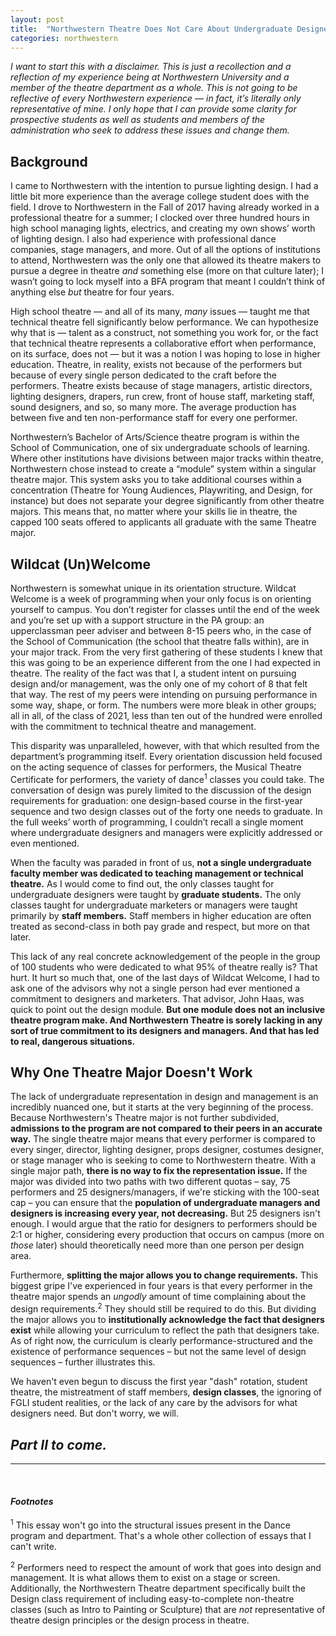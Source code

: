 ```yaml
---
layout: post
title:  "Northwestern Theatre Does Not Care About Undergraduate Designers, Part I"
categories: northwestern
---
```

<img src="https://carterliebman.com/images/part1.png" style="display:none;">

*I want to start this with a disclaimer. This is just a recollection and a reflection of my experience being at Northwestern University and a member of the theatre department as a whole. This is not going to be reflective of every Northwestern experience — in fact, it’s literally only representative of mine. I only hope that I can provide some clarity for prospective students as well as students and members of the administration who seek to address these issues and change them.* 

## **Background**

I came to Northwestern with the intention to pursue lighting design. I had a little bit more experience than the average college student does with the field. I drove to Northwestern in the Fall of 2017 having already worked in a professional theatre for a summer; I clocked over three hundred hours in high school managing lights, electrics, and creating my own shows’ worth of lighting design. I also had experience with professional dance companies, stage managers, and more. Out of all the options of institutions to attend, Northwestern was the only one that allowed its theatre makers to pursue a degree in theatre *and* something else (more on that culture later); I wasn’t going to lock myself into a BFA program that meant I couldn’t think of anything else *but* theatre for four years. 

High school theatre — and all of its many, *many* issues — taught me that technical theatre fell significantly below performance. We can hypothesize why that is — talent as a construct, not something you work for, or the fact that technical theatre represents a collaborative effort when performance, on its surface, does not — but it was a notion I was hoping to lose in higher education. Theatre, in reality, exists not because of the performers but because of every single person dedicated to the craft before the performers. Theatre exists because of stage managers, artistic directors, lighting designers, drapers, run crew, front of house staff, marketing staff, sound designers, and so, so many more. The average production has between five and ten non-performance staff for every one performer.

Northwestern’s Bachelor of Arts/Science theatre program is within the School of Communication, one of six undergraduate schools of learning. Where other institutions have divisions between major tracks within theatre, Northwestern chose instead to create a “module” system within a singular theatre major. This system asks you to take additional courses within a concentration (Theatre for Young Audiences, Playwriting, and Design, for instance) but does not separate your degree significantly from other theatre majors. This means that, no matter where your skills lie in theatre, the capped 100 seats offered to applicants all graduate with the same Theatre major.

## **Wildcat (Un)Welcome**

Northwestern is somewhat unique in its orientation structure. Wildcat Welcome is a week of programming when your only focus is on orienting yourself to campus. You don’t register for classes until the end of the week and you’re set up with a support structure in the PA group: an upperclassman peer adviser and between 8-15 peers who, in the case of the School of Communication (the school that theatre falls within), are in your major track. From the very first gathering of these students I knew that this was going to be an experience different from the one I had expected in theatre.  The reality of the fact was that I, a student intent on pursuing design and/or management, was the only one of my cohort of 8 that felt that way. The rest of my peers were intending on pursuing performance in some way, shape, or form. The numbers were more bleak in other groups; all in all, of the class of 2021, less than ten out of the hundred were enrolled with the commitment to technical theatre and management.

This disparity was unparalleled, however, with that which resulted from the department’s programming itself. Every orientation discussion held focused on the acting sequence of classes for performers, the Musical Theatre Certificate for performers, the variety of dance<sup>1</sup> classes you could take. The conversation of design was purely limited to the discussion of the design requirements for graduation: one design-based course in the first-year sequence and two design classes out of the forty one needs to graduate. In the full weeks’ worth of programming, I couldn’t recall a single moment where undergraduate designers and managers were explicitly addressed or even mentioned. 

When the faculty was paraded in front of us, **not a single undergraduate faculty member was dedicated to teaching management or technical theatre.** As I would come to find out, the only classes taught for undergraduate designers were taught by **graduate students.** The only classes taught for undergraduate marketers or managers were taught primarily by **staff members.** Staff members in higher education are often treated as second-class in both pay grade and respect, but more on that later.

This lack of any real concrete acknowledgement of the people in the group of 100 students who were dedicated to what 95% of theatre really is? That hurt. It hurt so much that, one of the last days of Wildcat Welcome, I had to ask one of the advisors why not a single person had ever mentioned a commitment to designers and marketers. That advisor, John Haas, was quick to point out the design module. **But one module does not an inclusive theatre program make. And Northwestern Theatre is sorely lacking in any sort of true commitment to its designers and managers. And that has led to real, dangerous situations.** 

## Why One Theatre Major Doesn't Work

The lack of undergraduate representation in design and management is an incredibly nuanced one, but it starts at the very beginning of the process. Because Northwestern's Theatre major is not further subdivided, **admissions to the program are not compared to their peers in an accurate way.** The single theatre major means that every performer is compared to every singer, director, lighting designer, props designer, costumes designer, or stage manager who is seeking to come to Northwestern theatre. With a single major path, **there is no way to fix the representation issue.** If the major was divided into two paths with two different quotas – say, 75 performers and 25 designers/managers, if we're sticking with the 100-seat cap – you can ensure that the **population of undergraduate managers and designers is increasing every year, not decreasing.** But 25 designers isn't enough. I would argue that the ratio for designers to performers should be 2:1 or higher, considering every production that occurs on campus (more on *those* later) should theoretically need more than one person per design area.

Furthermore, **splitting the major allows you to change requirements.** This biggest gripe I've experienced in four years is that every performer in the theatre major spends an *ungodly* amount of time complaining about the design requirements.<sup>2</sup> They should still be required to do this. But dividing the major allows you to **institutionally acknowledge the fact that designers exist** while allowing your curriculum to reflect the path that designers take. As of right now, the curriculum is clearly performance-structured and the existence of performance sequences – but not the same level of design sequences – further illustrates this.

We haven't even begun to discuss the first year "dash" rotation, student theatre, the mistreatment of staff members, **design classes**, the ignoring of FGLI student realities, or the lack of any care by the advisors for what designers need. But don't worry, we will.

## *Part II to come.*



---

  <br />

#### *Footnotes*

<sup>1</sup> This essay won't go into the structural issues present in the Dance program and department. That's a whole other collection of essays that I can't write.

<sup>2</sup>  Performers need to respect the amount of work that goes into design and management. It is what allows them to exist on a stage or screen. Additionally, the Northwestern Theatre department specifically built the Design class requirement of including easy-to-complete non-theatre classes (such as Intro to Painting or Sculpture) that are *not* representative of theatre design principles or the design process in theatre. 

